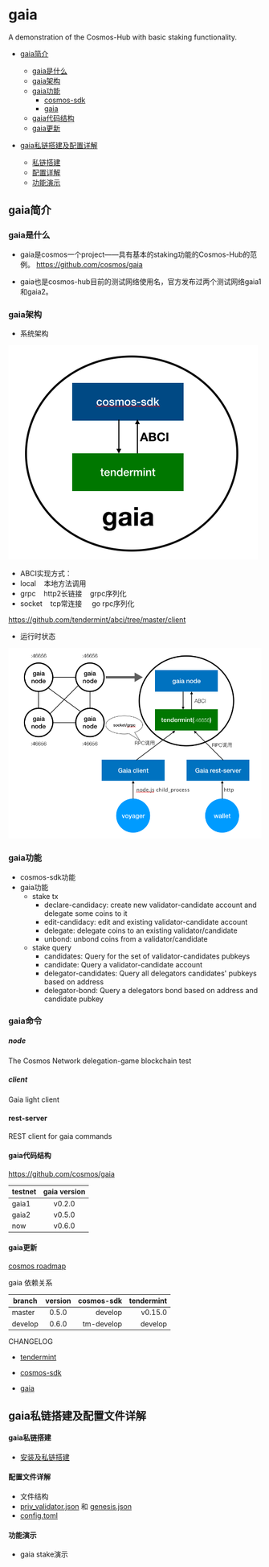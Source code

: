 # gaia
A demonstration of the Cosmos-Hub with basic staking functionality.

+ [gaia简介](#gaia简介)
  + [gaia是什么](#gaia是什么)
  + [gaia架构](#gaia架构)
  + [gaia功能](#gaia功能)
    + [cosmos-sdk](#cosmos-sdk功能)
    + [gaia](#gaia功能)
  + [gaia代码结构](#gaia代码结构)
  + [gaia更新](#gaia更新)

+ [gaia私链搭建及配置详解](#gaia私链搭建及配置文件详解)
  + [私链搭建](#gaia私链搭建)
  + [配置详解](#配置文件详解)
  + [功能演示](#功能演示)


## gaia简介

### gaia是什么
  + gaia是cosmos一个project——具有基本的staking功能的Cosmos-Hub的范例。    https://github.com/cosmos/gaia

  + gaia也是cosmos-hub目前的测试网络使用名，官方发布过两个测试网络gaia1和gaia2。

### gaia架构
  + 系统架构

  ![img](./source/gaia架构.png)

  + ABCI实现方式：
   + local&nbsp;&nbsp;&nbsp;&nbsp;本地方法调用
   + grpc&nbsp;&nbsp;&nbsp;&nbsp;http2长链接&nbsp;&nbsp;&nbsp;&nbsp;grpc序列化
   + socket&nbsp;&nbsp;&nbsp;&nbsp;tcp常连接 &nbsp;&nbsp;&nbsp;&nbsp;go rpc序列化

   https://github.com/tendermint/abci/tree/master/client

  + 运行时状态

  ![img](./source/运行时状态.png)

### gaia功能
  + cosmos-sdk功能
  + gaia功能
    + stake tx
      + declare-candidacy: create new validator-candidate account and delegate some coins to it
      + edit-candidacy: edit and existing validator-candidate account
      + delegate: delegate coins to an existing validator/candidate
      + unbond: unbond coins from a validator/candidate
    + stake query
      + candidates: Query for the set of validator-candidates pubkeys
      + candidate: Query a validator-candidate account
      + delegator-candidates: Query all delegators candidates' pubkeys based on address
      + delegator-bond: Query a delegators bond based on address and candidate pubkey


### gaia命令

##### node
The Cosmos Network delegation-game blockchain test

##### client
Gaia light client

#### rest-server
REST client for gaia commands

#### gaia代码结构

https://github.com/cosmos/gaia

| testnet | gaia version |
| -----   |:-----------: |
| gaia1   | v0.2.0       |
| gaia2   | v0.5.0       |
| now     | v0.6.0       |

#### gaia更新

[cosmos roadmap](https://cosmos.network/roadmap)

gaia 依赖关系

| branch  | version | cosmos-sdk | tendermint |  
| ------- |:-------:| -----:     | -----:     |          
| master  | 0.5.0   | develop    | v0.15.0    |
| develop | 0.6.0   | tm-develop | develop    |


CHANGELOG
+ [tendermint](https://github.com/tendermint/tendermint/blob/master/CHANGELOG.md#0160-february-20th-2017)

+ [cosmos-sdk](https://github.com/cosmos/cosmos-sdk/blob/master/CHANGELOG.md)

+ [gaia](https://github.com/cosmos/gaia/blob/master/CHANGELOG.md)

## gaia私链搭建及配置文件详解

#### gaia私链搭建
  + [安装及私链搭建](Local-Test)


#### 配置文件详解
  + 文件结构
  + [priv_validator.json](config/priv_validator.json) 和 [genesis.json](config/genesis.json)
  + [config.toml](config/config.toml)

#### 功能演示
  + gaia stake演示
